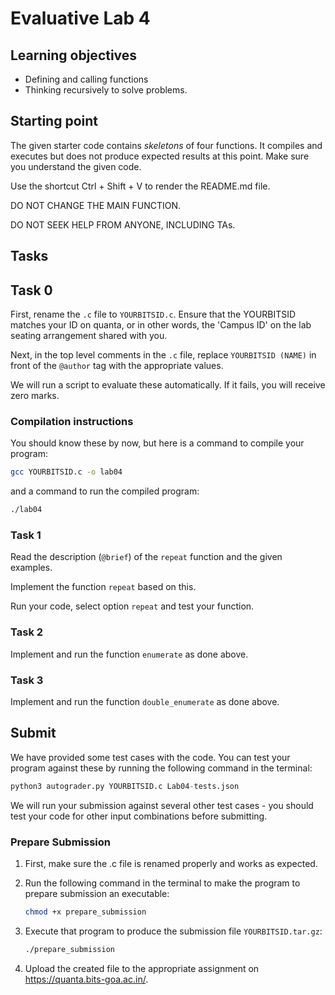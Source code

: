 # Evaluative Lab 4

## Learning objectives

* Defining and calling functions
* Thinking recursively to solve problems.

## Starting point

The given starter code contains *skeletons* of four functions. It compiles and executes but does not produce expected results at this point. Make sure you understand the given code.

Use the shortcut Ctrl + Shift + V to render the README.md file.

DO NOT CHANGE THE MAIN FUNCTION.

DO NOT SEEK HELP FROM ANYONE, INCLUDING TAs.

## Tasks

## Task 0

First, rename the `.c` file to `YOURBITSID.c`.
Ensure that the YOURBITSID matches your ID on quanta, or in other words, the 'Campus ID' on the lab seating arrangement shared with you.

Next, in the top level comments in the `.c` file, replace `YOURBITSID (NAME)` in front of the `@author` tag with the appropriate values.

We will run a script to evaluate these automatically. If it fails, you will receive zero marks.

### Compilation instructions

You should know these by now, but here is a command to compile your program:

```sh
gcc YOURBITSID.c -o lab04
```

and a command to run the compiled program:

```sh
./lab04
```

### Task 1

Read the description (`@brief`) of the `repeat` function and the given examples.

Implement the function `repeat` based on this.

Run your code, select option `repeat` and test your function.

### Task 2

Implement and run the function `enumerate` as done above.

### Task 3

Implement and run the function `double_enumerate` as done above.

## Submit

We have provided some test cases with the code.
You can test your program against these by running the following command in the terminal:

```python
python3 autograder.py YOURBITSID.c Lab04-tests.json
```

We will run your submission against several other test cases - you should test your code for other input combinations before submitting.

### Prepare Submission

1. First, make sure the .c file is renamed properly and works as expected.
2. Run the following command in the terminal to make the program to prepare submission an executable:

   ```sh
   chmod +x prepare_submission
   ```

3. Execute that program to produce the submission file `YOURBITSID.tar.gz`:

   ```sh
   ./prepare_submission
   ```

4. Upload the created file to the appropriate assignment on <https://quanta.bits-goa.ac.in/>.
